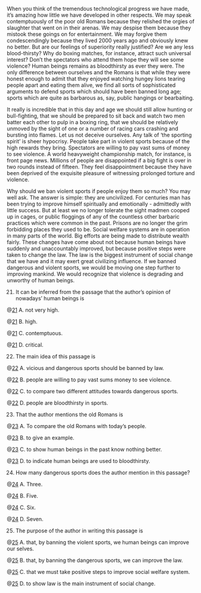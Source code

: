   
When you think of the tremendous technological progress we have made, it’s amazing how little we have 
developed in other respects. We may speak contemptuously of the poor old Romans because they relished the orgies of slaughter that went on in their arenas. We may despise them because they mistook these goings on for entertainment. We may forgive them condescendingly because they lived 2000 years ago and obviously knew no better. But are our feelings of superiority really justified? Are we any less blood-thirsty? Why do boxing matches, for instance, attract such universal interest? Don’t the spectators who attend them hope they will see some violence? Human beings remains as bloodthirsty as ever they were. The only difference between ourselves and the Romans is that while they were honest enough to admit that they enjoyed watching hungey lions tearing people apart and eating them alive, we find all sorts of sophisticated arguments to defend sports which should have been banned long age; sports which are quite as barbarous as, say, public hangings or bearbaiting.


It really is incredible that in this day and age we should still allow hunting or bull-fighting, that we should be prepared to sit back and watch two men batter each other to pulp in a boxing ring, that we should be relatively unmoved by the sight of one or a number of racing cars crashing and bursting into flames. Let us not deceive ourselves. Any talk of ‘the sporting spirit’ is sheer hypocrisy. People take part in violent sports because of the high rewards they bring. Spectators are willing to pay vast sums of money to see violence. A world heavyweight championship match, for instance, is front page news. Millions of people are disappointed if a big fight is over in two rounds instead of fifteen. They feel disappointment because they have been deprived of the exquisite pleasure of witnessing prolonged torture and violence.


Why should we ban violent sports if people enjoy them so much? You may well ask. The answer is simple: they are uncivilized. For centuries man has been trying to improve himself spiritually and emotionally - admittedly with little success. But at least we no longer tolerate the sight madmen cooped up in cages, or public floggings of any of the countless other barbaric practices which were common in the past. Prisons are no longer the grim forbidding places they used to be. Social welfare systems are in operation in many parts of the world. Big efforts are being made to distribute wealth fairly. These changes have come about not because human beings have suddenly and unaccountably improved, but because positive steps were taken to change the law. The law is the biggest instrument of social change that we have and it may exert great civilizing influence. If we banned dangerous and violent sports, we would be moving one step further to improving mankind. We would recognize that violence is degrading and unworthy of human beings.
  
  
  
21. It can be inferred from the passage that the author’s opinion of nowadays’ human beings is
  
  @[21](a|a) A. not very high.
  
  @[21](b|a) B. high.
  
  @[21](c|a) C. contemptuous.
  
  @[21](d|a) D. critical.
  
  
22. The main idea of this passage is
  
  @[22](a|a) A. vicious and dangerous sports should be banned by law.
  
  @[22](b|a) B. people are willing to pay vast sums money to see violence.
  
  @[22](c|a) C. to compare two different attitudes towards dangerous sports.
  
  @[22](d|a) D. people are bloodthirsty in sports.
  
  
23. That the author mentions the old Romans is
  
  @[23](a|d) A. To compare the old Romans with today’s people.
  
  @[23](b|d) B. to give an example.
  
  @[23](c|d) C. to show human beings in the past know nothing better.
  
  @[23](d|d) D. to indicate human beings are used to bloodthirsty.
  
  
24. How many dangerous sports does the author mention in this passage?
  
  @[24](a|b) A. Three.
  
  @[24](b|b) B. Five.
  
  @[24](c|b) C. Six.
  
  @[24](d|b) D. Seven.
  
  
25. The purpose of the author in writing this passage is
  
  @[25](a|a) A. that, by banning the violent sports, we human beings can improve our selves.
  
  @[25](b|a) B. that, by banning the dangerous sports, we can improve the law.
  
  @[25](c|a) C. that we must take positive steps to improve social welfare system.
  
  @[25](d|a) D. to show law is the main instrument of social change.
  
